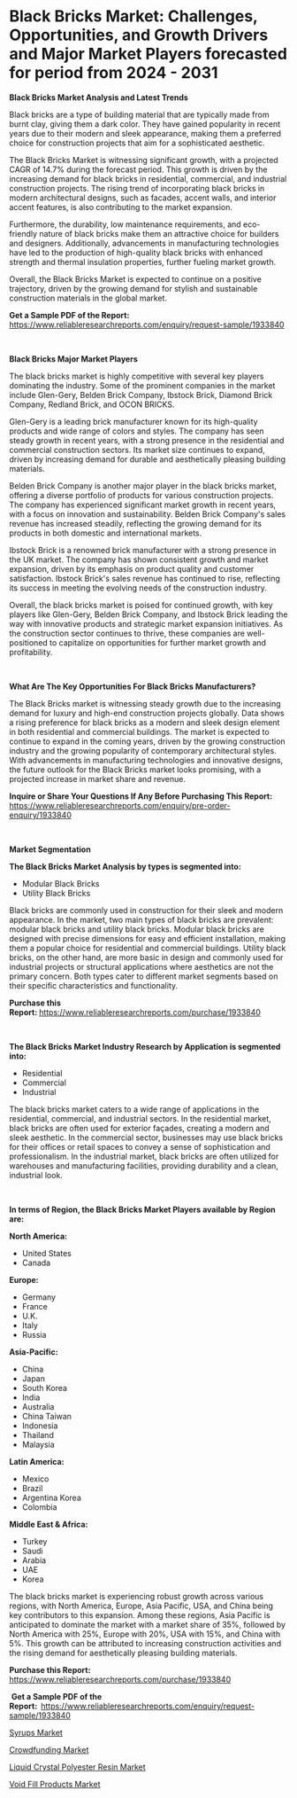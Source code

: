 <p><h1>Black Bricks Market: Challenges, Opportunities, and Growth Drivers and Major Market Players forecasted for period from 2024 - 2031</h1></p><p><strong>Black Bricks Market Analysis and Latest Trends</strong></p>
<p><p>Black bricks are a type of building material that are typically made from burnt clay, giving them a dark color. They have gained popularity in recent years due to their modern and sleek appearance, making them a preferred choice for construction projects that aim for a sophisticated aesthetic.</p><p>The Black Bricks Market is witnessing significant growth, with a projected CAGR of 14.7% during the forecast period. This growth is driven by the increasing demand for black bricks in residential, commercial, and industrial construction projects. The rising trend of incorporating black bricks in modern architectural designs, such as facades, accent walls, and interior accent features, is also contributing to the market expansion.</p><p>Furthermore, the durability, low maintenance requirements, and eco-friendly nature of black bricks make them an attractive choice for builders and designers. Additionally, advancements in manufacturing technologies have led to the production of high-quality black bricks with enhanced strength and thermal insulation properties, further fueling market growth.</p><p>Overall, the Black Bricks Market is expected to continue on a positive trajectory, driven by the growing demand for stylish and sustainable construction materials in the global market.</p></p>
<p><strong>Get a Sample PDF of the Report:&nbsp;</strong> <a href="https://www.reliableresearchreports.com/enquiry/request-sample/1933840">https://www.reliableresearchreports.com/enquiry/request-sample/1933840</a></p>
<p>&nbsp;</p>
<p><strong>Black Bricks Major Market Players</strong></p>
<p><p>The black bricks market is highly competitive with several key players dominating the industry. Some of the prominent companies in the market include Glen-Gery, Belden Brick Company, Ibstock Brick, Diamond Brick Company, Redland Brick, and OCON BRICKS.</p><p>Glen-Gery is a leading brick manufacturer known for its high-quality products and wide range of colors and styles. The company has seen steady growth in recent years, with a strong presence in the residential and commercial construction sectors. Its market size continues to expand, driven by increasing demand for durable and aesthetically pleasing building materials.</p><p>Belden Brick Company is another major player in the black bricks market, offering a diverse portfolio of products for various construction projects. The company has experienced significant market growth in recent years, with a focus on innovation and sustainability. Belden Brick Company's sales revenue has increased steadily, reflecting the growing demand for its products in both domestic and international markets.</p><p>Ibstock Brick is a renowned brick manufacturer with a strong presence in the UK market. The company has shown consistent growth and market expansion, driven by its emphasis on product quality and customer satisfaction. Ibstock Brick's sales revenue has continued to rise, reflecting its success in meeting the evolving needs of the construction industry.</p><p>Overall, the black bricks market is poised for continued growth, with key players like Glen-Gery, Belden Brick Company, and Ibstock Brick leading the way with innovative products and strategic market expansion initiatives. As the construction sector continues to thrive, these companies are well-positioned to capitalize on opportunities for further market growth and profitability.</p></p>
<p>&nbsp;</p>
<p><strong>What Are The Key Opportunities For Black Bricks Manufacturers?</strong></p>
<p><p>The Black Bricks market is witnessing steady growth due to the increasing demand for luxury and high-end construction projects globally. Data shows a rising preference for black bricks as a modern and sleek design element in both residential and commercial buildings. The market is expected to continue to expand in the coming years, driven by the growing construction industry and the growing popularity of contemporary architectural styles. With advancements in manufacturing technologies and innovative designs, the future outlook for the Black Bricks market looks promising, with a projected increase in market share and revenue.</p></p>
<p><strong>Inquire or Share Your Questions If Any Before Purchasing This Report:</strong> <a href="https://www.reliableresearchreports.com/enquiry/pre-order-enquiry/1933840">https://www.reliableresearchreports.com/enquiry/pre-order-enquiry/1933840</a></p>
<p>&nbsp;</p>
<p><strong>Market Segmentation</strong></p>
<p><strong>The Black Bricks Market Analysis by types is segmented into:</strong></p>
<p><ul><li>Modular Black Bricks</li><li>Utility Black Bricks</li></ul></p>
<p><p>Black bricks are commonly used in construction for their sleek and modern appearance. In the market, two main types of black bricks are prevalent: modular black bricks and utility black bricks. Modular black bricks are designed with precise dimensions for easy and efficient installation, making them a popular choice for residential and commercial buildings. Utility black bricks, on the other hand, are more basic in design and commonly used for industrial projects or structural applications where aesthetics are not the primary concern. Both types cater to different market segments based on their specific characteristics and functionality.</p></p>
<p><strong>Purchase this Report:&nbsp;</strong><a href="https://www.reliableresearchreports.com/purchase/1933840">https://www.reliableresearchreports.com/purchase/1933840</a></p>
<p>&nbsp;</p>
<p><strong>The Black Bricks Market Industry Research by Application is segmented into:</strong></p>
<p><ul><li>Residential</li><li>Commercial</li><li>Industrial</li></ul></p>
<p><p>The black bricks market caters to a wide range of applications in the residential, commercial, and industrial sectors. In the residential market, black bricks are often used for exterior façades, creating a modern and sleek aesthetic. In the commercial sector, businesses may use black bricks for their offices or retail spaces to convey a sense of sophistication and professionalism. In the industrial market, black bricks are often utilized for warehouses and manufacturing facilities, providing durability and a clean, industrial look.</p></p>
<p>&nbsp;</p>
<p><strong>In terms of Region, the Black Bricks Market Players available by Region are:</strong></p>
<p>
    <p> <strong> North America: </strong>
        <ul>
            <li>United States</li>
            <li>Canada</li>
        </ul>
        </p> 
    <p> <strong> Europe: </strong>
        <ul>
            <li>Germany</li>
            <li>France</li>
            <li>U.K.</li>
            <li>Italy</li>
            <li>Russia</li>
        </ul>
        </p> 
    <p> <strong> Asia-Pacific: </strong>
        <ul>
            <li>China</li>
            <li>Japan</li>
            <li>South Korea</li>
            <li>India</li>
            <li>Australia</li>
            <li>China Taiwan</li>
            <li>Indonesia</li>
            <li>Thailand</li>
            <li>Malaysia</li>
        </ul>
        </p> 
    <p> <strong> Latin America: </strong>
        <ul>
            <li>Mexico</li>
            <li>Brazil</li>
            <li>Argentina Korea</li>
            <li>Colombia</li>
        </ul>
        </p> 
    <p> <strong> Middle East & Africa: </strong>
        <ul>
            <li>Turkey</li>
            <li>Saudi</li>
            <li>Arabia</li>
            <li>UAE</li>
            <li>Korea</li>
        </ul>
    </p>
    </p>
<p><p>The black bricks market is experiencing robust growth across various regions, with North America, Europe, Asia Pacific, USA, and China being key contributors to this expansion. Among these regions, Asia Pacific is anticipated to dominate the market with a market share of 35%, followed by North America with 25%, Europe with 20%, USA with 15%, and China with 5%. This growth can be attributed to increasing construction activities and the rising demand for aesthetically pleasing building materials.</p></p>
<p><strong>Purchase this Report: </strong><a href="https://www.reliableresearchreports.com/purchase/1933840">https://www.reliableresearchreports.com/purchase/1933840</a></p>
<p>&nbsp;<strong>Get a Sample PDF of the Report:&nbsp;&nbsp;</strong><a href="https://www.reliableresearchreports.com/enquiry/request-sample/1933840">https://www.reliableresearchreports.com/enquiry/request-sample/1933840</a></p>
<p><strong></strong></p>
<p><p><a href="https://view.publitas.com/reportprime-1/global-syrups-market-by-types-applications-and-major-players-with-regional-growth-rate-analysis-and-development-situation-from-2024-to-2031/">Syrups Market</a></p><p><a href="https://iodized-pantydraco-05c.notion.site/Crowdfunding-Market-Size-and-Growth-Market-Segmentation-Regional-and-Country-Breakdowns-and-Marke-e0accae5d3274138939b5daade04030c">Crowdfunding Market</a></p><p><a href="https://github.com/bobicer/Market-Research-Report-List-2/blob/main/liquid-crystal-polyester-resin-market.md">Liquid Crystal Polyester Resin Market</a></p><p><a href="https://github.com/timeliteaut/Market-Research-Report-List-1/blob/main/void-fill-products-market.md">Void Fill Products Market</a></p></p>